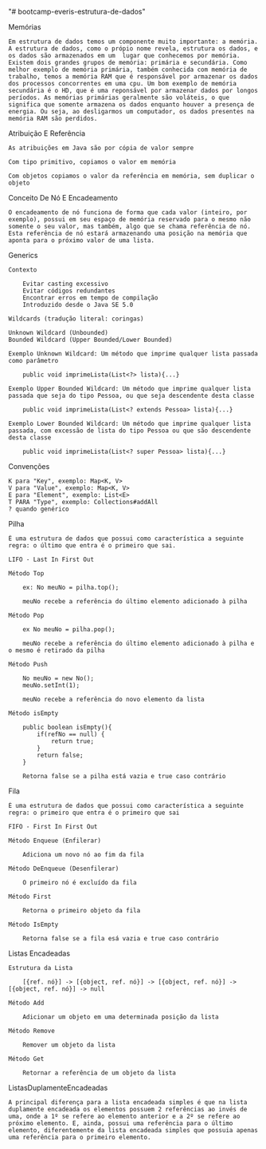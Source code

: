 "# bootcamp-everis-estrutura-de-dados" 

Memórias

	Em estrutura de dados temos um componente muito importante: a memória. A estrutura de dados, como o própio nome revela, estrutura os dados, e os dados são armazenados em um  lugar que conhecemos por memória. Existem dois grandes grupos de memória: primária e secundária. Como melhor exemplo de memória primária, também conhecida com memória de trabalho, temos a memória RAM que é responsável por armazenar os dados dos processos concorrentes em uma cpu. Um bom exemplo de memória secundária é o HD, que é uma reponsável por armazenar dados por longos períodos. As memórias primárias geralmente são voláteis, o que significa que somente armazena os dados enquanto houver a presença de energia. Ou seja, ao desligarmos um computador, os dados presentes na memória RAM são perdidos.
  
Atribuição E Referência

    As atribuições em Java são por cópia de valor sempre

	Com tipo primitivo, copiamos o valor em memória

	Com objetos copiamos o valor da referência em memória, sem duplicar o objeto

Conceito De Nó E Encadeamento

	O encadeamento de nó funciona de forma que cada valor (inteiro, por exemplo), possui em seu espaço de memória reservado para o mesmo não somente o seu valor, mas também, algo que se chama referência de nó. Esta referência de nó estará armazenando uma posição na memória que aponta para o próximo valor de uma lista.
  
Generics

	Contexto

	    Evitar casting excessivo
	    Evitar códigos redundantes
	    Encontrar erros em tempo de compilação
	    Introduzido desde o Java SE 5.0

	Wildcards (tradução literal: coringas)

	Unknown Wildcard (Unbounded)
	Bounded Wildcard (Upper Bounded/Lower Bounded)

	Exemplo Unknown Wildcard: Um método que imprime qualquer lista passada como parâmetro

	    public void imprimeLista(List<?> lista){...}

	Exemplo Upper Bounded Wildcard: Um método que imprime qualquer lista passada que seja do tipo Pessoa, ou que seja descendente desta classe

	    public void imprimeLista(List<? extends Pessoa> lista){...}

	Exemplo Lower Bounded Wildcard: Um método que imprime qualquer lista passada, com excessão de lista do tipo Pessoa ou que são descendente desta classe

	    public void imprimeLista(List<? super Pessoa> lista){...}

Convenções

	K para "Key", exemplo: Map<K, V>
	V para "Value", exemplo: Map<K, V>
	E para "Element", exemplo: List<E>
	T PARA "Type", exemplo: Collections#addAll
	? quando genérico

Pilha

	É uma estrutura de dados que possui como característica a seguinte regra: o último que entra é o primeiro que sai.

	LIFO - Last In First Out

	Método Top

		ex: No meuNo = pilha.top();

		meuNo recebe a referência do último elemento adicionado à pilha

	Método Pop

		ex No meuNo = pilha.pop();

		meuNo recebe a referência do último elemento adicionado à pilha e o mesmo é retirado da pilha

	Método Push
		
		No meuNo = new No();
		meuNo.setInt(1);

		meuNo recebe a referência do novo elemento da lista

	Método isEmpty

		public boolean isEmpty(){
			if(refNo == null) {
				return true;
			}
			return false;
		}

		Retorna false se a pilha está vazia e true caso contrário

Fila

	É uma estrutura de dados que possui como característica a seguinte regra: o primeiro que entra é o primeiro que sai

	FIFO - First In First Out

	Método Enqueue (Enfilerar)

		Adiciona um novo nó ao fim da fila

	Método DeEnqueue (Desenfilerar)

		O primeiro nó é excluído da fila

    Método First

        Retorna o primeiro objeto da fila

    Método IsEmpty

        Retorna false se a fila esá vazia e true caso contrário

Listas Encadeadas

	Estrutura da Lista

	    [{ref. nó}] -> [{object, ref. nó}] -> [{object, ref. nó}] -> [{object, ref. nó}] -> null

	Método Add

	    Adicionar um objeto em uma determinada posição da lista

	Método Remove

	    Remover um objeto da lista

	Método Get

	    Retornar a referência de um objeto da lista

ListasDuplamenteEncadeadas

	A principal diferença para a lista encadeada simples é que na lista duplamente encadeada os elementos possuem 2 referências ao invés de uma, onde a 1º se refere ao elemento anterior e a 2º se refere ao próximo elemento. E, ainda, possui uma referência para o último elemento, diferentemente da lista encadeada simples que possuia apenas uma referência para o primeiro elemento.